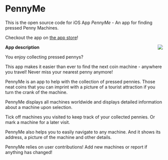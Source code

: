 # PennyMe

This is the open source code for iOS App *PennyMe* - An app for finding pressed Penny Machines.

Checkout the app on [the app store](https://apps.apple.com/gb/app/pennylocator/id1635027001?platform=iphone)!

<img align="right" src=https://user-images.githubusercontent.com/20857899/184221232-5a37ec6f-dba8-4093-b9a8-ad6cfad33e3c.gif >


**App description**

You enjoy collecting pressed pennys?

This app makes it easier than ever to find the next coin machine - anywhere you travel! Never miss your nearest penny anymore!

PennyMe is an app to help with the collection of pressed pennies. Those neat coins that you can imprint with a picture of a tourist attraction if you turn the crank of the machine.

PennyMe displays all machines worldwide and displays detailed information about a machine upon selection.

Tick off machines you visited to keep track of your collected pennies. Or mark a machine for a later visit.

PennyMe also helps you to easily navigate to any machine. And it shows its address, a picture of the machine and other details.

PennyMe relies on user contributions! Add new machines or report if anything has changed!






